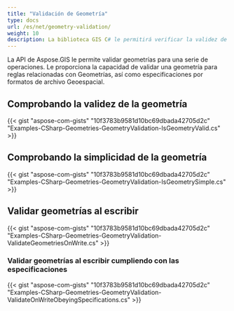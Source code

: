 ```yaml
---
title: "Validación de Geometría"
type: docs
url: /es/net/geometry-validation/
weight: 10
description: La biblioteca GIS C# le permitirá verificar la validez de las geometrías, para geometrías simples y validar geometrías al escribir mientras cumple con las especificaciones.
---
```


La API de Aspose.GIS le permite validar geometrías para una serie de operaciones. Le proporciona la capacidad de validar una geometría para reglas relacionadas con Geometrías, así como especificaciones por formatos de archivo Geoespacial.
## **Comprobando la validez de la geometría**
{{< gist "aspose-com-gists" "10f3783b9581d10bc69dbada42705d2c" "Examples-CSharp-Geometries-GeometryValidation-IsGeometryValid.cs" >}}
## **Comprobando la simplicidad de la geometría**
{{< gist "aspose-com-gists" "10f3783b9581d10bc69dbada42705d2c" "Examples-CSharp-Geometries-GeometryValidation-IsGeometrySimple.cs" >}}
## **Validar geometrías al escribir**
{{< gist "aspose-com-gists" "10f3783b9581d10bc69dbada42705d2c" "Examples-CSharp-Geometries-GeometryValidation-ValidateGeometriesOnWrite.cs" >}}
### **Validar geometrías al escribir cumpliendo con las especificaciones**
{{< gist "aspose-com-gists" "10f3783b9581d10bc69dbada42705d2c" "Examples-CSharp-Geometries-GeometryValidation-ValidateOnWriteObeyingSpecifications.cs" >}}

